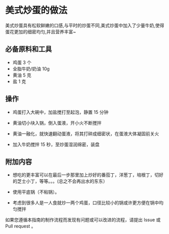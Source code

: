 

# 美式炒蛋的做法

美式炒蛋具有松软鲜嫩的口感,与平时的炒蛋不同,美式炒蛋中加入了少量牛奶,使得蛋花更加的细密均匀,并且营养丰富~

## 必备原料和工具

- 鸡蛋 	3 个
- 全脂牛奶/奶油 	10g
- 黄油 	5 克
- 盐 	1 克 

## 操作

- 鸡蛋打入大碗中，加盐搅打至起泡，静置 15 分钟

- 黄油切小块入锅，倒入蛋液，开小火不断搅拌

- 黄油一融化，就快速翻动蛋液，将其打碎成细密状，在蛋液大体凝固前关火

- 加入牛奶搅拌 15 秒，至炒蛋湿润绵密，装盘

## 附加内容

- 想吃的更丰富可以在最后一步那里加上炒好的番茄丁，洋葱丁，培根丁，切好的芝士小丁，等等。。。(总之不会再出水的东东）

- 使用平底锅（不粘锅）。

- 考虑到很多人是一人食就炒一两个鸡蛋，口径比较小的锅或许更方便在锅中均匀搅拌 




如果您遵循本指南的制作流程而发现有问题或可以改进的流程，请提出 Issue 或 Pull request 。
